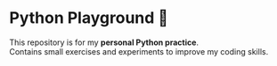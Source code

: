 # Python Playground 🐍

This repository is for my **personal Python practice**.  
Contains small exercises and experiments to improve my coding skills.
